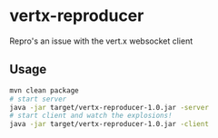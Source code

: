 # vertx-reproducer

Repro's an issue with the vert.x websocket client

## Usage

```Bash
mvn clean package
# start server
java -jar target/vertx-reproducer-1.0.jar -server
# start client and watch the explosions!
java -jar target/vertx-reproducer-1.0.jar -client
```